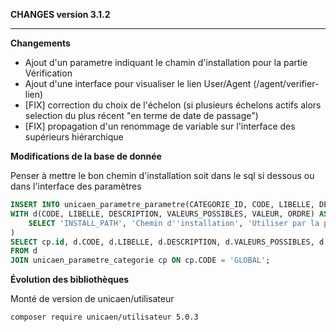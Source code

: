 **CHANGES version 3.1.2**

-----------

**Changements**

* Ajout d'un parametre indiquant le chamin d'installation pour la partie Vérification
* Ajout d'une interface pour visualiser le lien User/Agent (/agent/verifier-lien)
* [FIX] correction du choix de l'échelon (si plusieurs échelons actifs alors selection du plus récent "en terme de date de passage")
* [FIX] propagation d'un renommage de variable sur l'interface des supérieurs hiérarchique

**Modifications de la base de donnée**

Penser à mettre le bon chemin d'installation soit dans le sql si dessous ou dans l'interface des paramètres
```sql
INSERT INTO unicaen_parametre_parametre(CATEGORIE_ID, CODE, LIBELLE, DESCRIPTION, VALEURS_POSSIBLES, VALEUR, ORDRE)
WITH d(CODE, LIBELLE, DESCRIPTION, VALEURS_POSSIBLES, VALEUR, ORDRE) AS (
    SELECT 'INSTALL_PATH', 'Chemin d''installation', 'Utiliser par la partie vérification de l''installation', 'String', '/var/www/html', 1000
)
SELECT cp.id, d.CODE, d.LIBELLE, d.DESCRIPTION, d.VALEURS_POSSIBLES, d.VALEUR, d.ORDRE
FROM d
JOIN unicaen_parametre_categorie cp ON cp.CODE = 'GLOBAL';
```

**Évolution des bibliothèques**

Monté de version de unicaen/utilisateur 
```bash
composer require unicaen/utilisateur 5.0.3
```